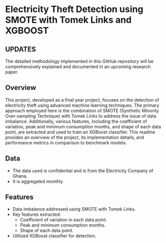 # Electricity Theft Detection using SMOTE with Tomek Links and XGBOOST

## UPDATES
The detailed methodology implemented in this GitHub repository will be comprehensively explained and documented in an upcoming research paper.

## Overview

This project, developed as a final year project, focuses on the detection of electricity theft using advanced machine learning techniques. The primary approach employed here is the combination of SMOTE (Synthetic Minority Over-sampling Technique) with Tomek Links to address the issue of data imbalance. Additionally, various features, including the coefficient of variation, peak and minimum consumption months, and shape of each data point, are extracted and used to train an XGBoost classifier. This readme provides an overview of the project, its implementation details, and performance metrics in comparison to benchmark models.


## Data
- The data used is confidential and is from the Electricity Company of Ghana.
- It is aggregated monthly

## Features

- Data imbalance addressed using SMOTE with Tomek Links.
- Key features extracted:
  - Coefficient of variation in each data point.
  - Peak and minimum consumption months.
  - Shape of each data point.
- Utilized XGBoost classifier for detection.

